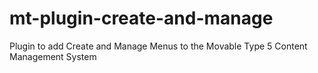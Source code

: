 mt-plugin-create-and-manage
===========================

Plugin to add Create and Manage Menus to the Movable Type 5 Content Management System